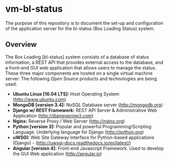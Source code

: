 # vm-bl-status
The purpose of this repository is to document the set-up and configuration of the application server for the bl-status (Box Loading Status) system.

## Overview
The Box Loading [bl-status] system consists of a database of status information, a REST API that provides external access to the database, and a front-end GUI web application that allows users to manage the status. These three major components are hosted on a single virtual machine server. The following *Open Source* products and technologies are being used:

* **Ubuntu Linux [16.04 LTS]:** Host Operating System (http://www.ubuntu.com)
* **MongoDB [version 3.4]:** NoSQL Database server (http://mongodb.org)
* **Django w/ REST Framework:** REST API Server & Administrative Web Application (http://djangoproject.com)
* **Nginx:** Reverse Proxy / Web Server (http://nginx.org)
* **Python [version 3]:** Popular and powerful Programming/Scripting Language. Underlying language for Django (http://python.org)
* **uWSGI:** Web Site Gateway Interface for Python-based applications (Django) - (http://uwsgi-docs.readthedocs.io/en/latest/)
* **Angular [version 4]:** Front-end Javascript Framework. Used to develop the GUI Web application (http://angular.io)


